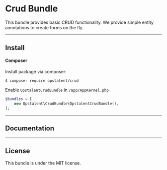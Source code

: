 Crud Bundle
===================


This bundle provides basic CRUD functionality. We provide simple entity annotations to create forms on the fly.

----------


Install
-------------

#### <i class="icon-file"></i> Composer
Install package via composer:

```bash
$ composer require opstalent/crud
```

Enable `OpstalentCrudBundle` in `/app/AppKernel.php`

```php
$bundles = [
    new Opstalent\CrudBundle\OpstalentCrudBundle(),
];
```


----------

Documentation
-------------

----------

License
-------------

This bundle is under the MIT license.
